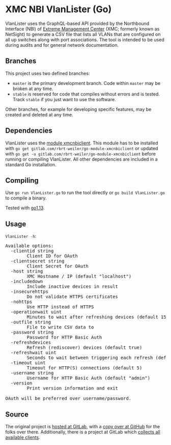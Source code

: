 # XMC NBI VlanLister (Go)

VlanLister uses the GraphQL-based API provided by the Northbound Interface (NBI) of [Extreme Management Center](https://www.extremenetworks.com/product/extreme-management-center/) (XMC; formerly known as NetSight) to generate a CSV file that lists all VLANs that are configured on all up switches along with port associations. The tool is intended to be used during audits and for general network documentation.

## Branches

This project uses two defined branches:

* `master` is the primary development branch. Code within `master` may be broken at any time.
* `stable` is reserved for code that compiles without errors and is tested. Track `stable` if you just want to use the software.

Other branches, for example for developing specific features, may be created and deleted at any time.

## Dependencies

VlanLister uses the [module xmcnbiclient](https://gitlab.com/rbrt-weiler/go-module-xmcnbiclient). This module has to be installed with `go get gitlab.com/rbrt-weiler/go-module-xmcnbiclient` or updated with `go get -u gitlab.com/rbrt-weiler/go-module-xmcnbiclient` before running or compiling VlanLister. All other dependencies are included in a standard Go installation.

## Compiling

Use `go run VlanLister.go` to run the tool directly or `go build VlanLister.go` to compile a binary.

Tested with [go1.13](https://golang.org/doc/go1.13).

## Usage

`VlanLister -h`:

<pre>
Available options:
  -clientid string
        Client ID for OAuth
  -clientsecret string
        Client Secret for OAuth
  -host string
        XMC Hostname / IP (default "localhost")
  -includedown
        Include inactive devices in result
  -insecurehttps
        Do not validate HTTPS certificates
  -nohttps
        Use HTTP instead of HTTPS
  -operationwait uint
        Minutes to wait after refreshing devices (default 15)
  -outfile string
        File to write CSV data to
  -password string
        Password for HTTP Basic Auth
  -refreshdevices
        Refresh (rediscover) devices (default true)
  -refreshwait uint
        Seconds to wait between triggering each refresh (default 5)
  -timeout uint
        Timeout for HTTP(S) connections (default 5)
  -username string
        Username for HTTP Basic Auth (default "admin")
  -version
        Print version information and exit

OAuth will be preferred over username/password.
</pre>

## Source

The original project is [hosted at GitLab](https://gitlab.com/rbrt-weiler/xmc-nbi-vlanlister-go), with a [copy over at GitHub](https://github.com/rbrt-weiler/xmc-nbi-vlanlister-go) for the folks over there. Additionally, there is a project at GitLab which [collects all available clients](https://gitlab.com/rbrt-weiler/xmc-nbi-clients).
